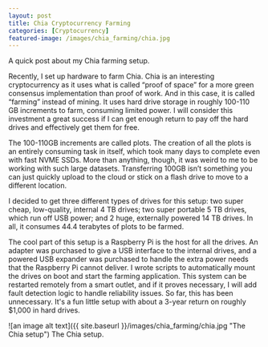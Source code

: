 ```yaml
---
layout: post
title: Chia Cryptocurrency Farming
categories: [Cryptocurrency]
featured-image: /images/chia_farming/chia.jpg
---
```


A quick post about my Chia farming setup.

Recently, I set up hardware to farm Chia. Chia is an interesting cryptocurrency as it uses what is called “proof of space” for a more green consensus implementation than proof of work. And in this case, it is called “farming” instead of mining. It uses hard drive storage in roughly 100-110 GB increments to farm, consuming limited power. I will consider this investment a great success if I can get enough return to pay off the hard drives and effectively get them for free.

The 100-110GB increments are called plots. The creation of all the plots is an entirely consuming task in itself, which took many days to complete even with fast NVME SSDs. More than anything, though, it was weird to me to be working with such large datasets. Transferring 100GB isn’t something you can just quickly upload to the cloud or stick on a flash drive to move to a different location.

I decided to get three different types of drives for this setup: two super cheap, low-quality, internal 4 TB drives; two super portable 5 TB drives, which run off USB power; and 2 huge, externally powered 14 TB drives. In all, it consumes 44.4 terabytes of plots to be farmed.

The cool part of this setup is a Raspberry Pi is the host for all the drives. An adapter was purchased to give a USB interface to the internal drives, and a powered USB expander was purchased to handle the extra power needs that the Raspberry Pi cannot deliver. I wrote scripts to automatically mount the drives on boot and start the farming application. This system can be restarted remotely from a smart outlet, and if it proves necessary, I will add fault detection logic to handle reliability issues. So far, this has been unnecessary. It's a fun little setup with about a 3-year return on roughly $1,000 in hard drives.

![an image alt text]({{ site.baseurl }}/images/chia_farming/chia.jpg "The Chia setup")
The Chia setup.
